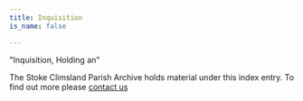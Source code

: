```yaml
---
title: Inquisition
is_name: false

---
```


"Inquisition, Holding an"


The Stoke Climsland Parish Archive holds material under this index entry. To find out more please [contact us](/contact/)
